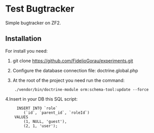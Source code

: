 Test Bugtracker
=======================
Simple bugtracker on ZF2.

Installation
------------
For install you need:

1. git clone https://github.com/FidelioGorau/experiments.git 
2. Сonfigure the database connection file: doctrine.global.php

3. At the root of the project you need run the command:
~~~
	./vendor/bin/doctrine-module orm:schema-tool:update --force
~~~
4.Insert in your DB this SQL script:
~~~
	 INSERT INTO `role` 
	    (`id`, `parent_id`, `roleId`) 
	VALUES
	    (1, NULL, 'guest'),
	    (2, 1, 'user');
~~~


